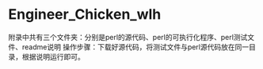 # Engineer_Chicken_wlh
附录中共有三个文件夹：分别是perl的源代码、perl的可执行化程序、perl测试文件、readme说明
操作步骤：下载好源代码，将测试文件与perl源代码放在同一目录，根据说明运行即可。
